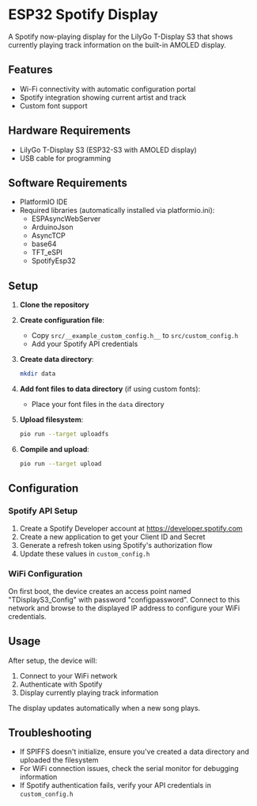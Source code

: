 # ESP32 Spotify Display

A Spotify now-playing display for the LilyGo T-Display S3 that shows currently playing track information on the built-in
AMOLED display.

## Features

- Wi-Fi connectivity with automatic configuration portal
- Spotify integration showing current artist and track
- Custom font support

## Hardware Requirements

- LilyGo T-Display S3 (ESP32-S3 with AMOLED display)
- USB cable for programming

## Software Requirements

- PlatformIO IDE
- Required libraries (automatically installed via platformio.ini):
    - ESPAsyncWebServer
    - ArduinoJson
    - AsyncTCP
    - base64
    - TFT_eSPI
    - SpotifyEsp32

## Setup

1. **Clone the repository**

2. **Create configuration file**:
    - Copy `src/__example_custom_config.h__` to `src/custom_config.h`
    - Add your Spotify API credentials

3. **Create data directory**:
   ```bash
   mkdir data
   ```

4. **Add font files to data directory** (if using custom fonts):
    - Place your font files in the `data` directory

5. **Upload filesystem**:
   ```bash
   pio run --target uploadfs
   ```

6. **Compile and upload**:
   ```bash
   pio run --target upload
   ```

## Configuration

### Spotify API Setup

1. Create a Spotify Developer account at https://developer.spotify.com
2. Create a new application to get your Client ID and Secret
3. Generate a refresh token using Spotify's authorization flow
4. Update these values in `custom_config.h`

### WiFi Configuration

On first boot, the device creates an access point named "TDisplayS3_Config" with password "configpassword". Connect to
this network and browse to the displayed IP address to configure your WiFi credentials.

## Usage

After setup, the device will:

1. Connect to your WiFi network
2. Authenticate with Spotify
3. Display currently playing track information

The display updates automatically when a new song plays.

## Troubleshooting

- If SPIFFS doesn't initialize, ensure you've created a data directory and uploaded the filesystem
- For WiFi connection issues, check the serial monitor for debugging information
- If Spotify authentication fails, verify your API credentials in `custom_config.h`